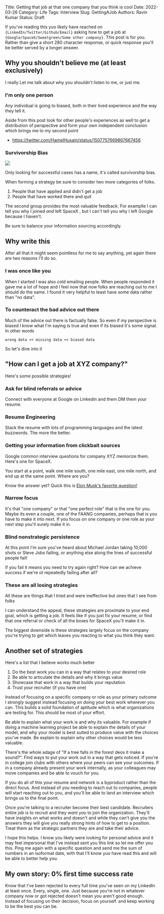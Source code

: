Title: Getting that job at that one company that you think is cool
Date: 2022-03-26
Category: Life
Tags: Interview
Slug: GettingAJob
Authors: Ravin Kumar
Status: Draft

If you've reading this yuo likely have reached on `{LinkedIn/Twitter/Github/Email}`
asking how to get a job at `{Google/SpaceX/Sweetgreen/Some other company}`.
This post is for you. 
Rather than give a short 280 character response,
or quick response you'll be better served by a longer answer.

## Why you shouldn't believe me (at least exclusively)
I really 
Let me talk about why you shouldn't listen to me, or just me.
### I'm only one person
Any individual is going to biased, both in their lived experience and the way they tell it.

Aside from this post look for other people's experiences as well 
to get a distribution of perspective and form your own independent conclusion
which brings me to my second point

* https://twitter.com/HamelHusain/status/1507757669867667456
 
### Survivorship Bias
<img src="{static}/images/GettingAJob/SurvivorShipBias.png"/>

Only looking for successful cases has a name, it's called survivorship bias.

When forming a strategy be sure to consider two more categories of folks.
1. People that have applied and didn't get a job
2. People that have worked there and quit

The second group provides the most valuable feedback. For examplle
I can tell you why I joined *and* left SpaceX , but I can't
tell you why I left Google because I haven't.

Be sure to balance your information sourcing accordingly.

## Why write this 
After all that it might seem pointless for me to say anything, yet again there 
are two reasons I'll do so.

### I was once like you
When I started I was also cold emailing people.
When people responded it gave me a lot of hope and
I feel now that now folks are reaching out to me I should do the same.
I found it very helpful to  least have some data rather than "no data".

### To counteract the bad advice out there
Much of the advice out there is factually false. 
So even if my perspective is biased I know what I'm saying is true
and even if its biased it's some signal. In other words

```
wrong data << missing data << biased data
```

So let's dive into it

##  "How can I get a job at XYZ company?"
Here's some possible strategies!

### Ask for blind referrals or advice
Connect with everyone at Google on Linkedin and them DM them your resume.

### Resume Engineering
Stack the resume with lots of programming languages and the latest buzzwords.
The more the better.

### Getting your information from clickbait sources
Google common interview questions for company XYZ memorize them.
Here's one for SpaceX.

You start at a point, walk one mile south, one mile east, one mile north, and end up at the same
point. Where are you?

Know the answer yet? Quick this is [Elon Musk's favorite question!](https://www.topinterview.com/interview-advice/how-to-answer-Elon-Musks-favorite-interview-question)

### Narrow focus
It's that "one company" or that "one perfect role" that is the one for you.
Maybe its even a couple, one of the FAANG companies, perhaps that is you
have to make it into next. If you focus on one company or one role as 
your next step you'll surely make it in.

### Blind nonstrategic persistence
At this point I'm sure you've heard about Michael Jordan taking 10,000 shots
or Steve Jobs failing, or anything else along the lines of successful people fail!

If you fail it means you need to try again right? 
How can we achieve success if we're ot repeatedly failing after all?

### These are all losing strategies
All these are things that I tried and were ineffective
but ones that I see from folks

I can understand the appeal, these strategies are
proximate to your end goal, which is getting a job. 
It feels like if you just fix your resume, or find that one referral
or check of all the boxes for SpaceX you'll make it in.

The biggest downside is these strategies largely focus
on the company you're trying to get which leaves
you reacting to what you think they want.

## Another set of strategies
Here's a list that I believe works much better

1. Do the best work you can in a way that relates to your desired role
2. Be able to articulate the details and why it brings value
3. Showcase that work in a way that builds your reputation
4. Trust your recruiter (if you have one)

Instead of focusing on a specific company or role as your
primary outcome I strongly suggest instead focusing on doing
your best work wherever you can. This builds a solid foundation
of aptitude which is what organizations are testing for. 
This should be most of your effort.

Be able to explain what your work is and why its valuable.
For example if doing a machine learning project be able to explain
the details of your model, and why your model is best suited to
produce value with the choices you've made. Be explain to explain
why other choices would be less valuable. 

There's the whole adage of "If a tree falls in the forest deos it 
make a sound?". Find ways to put your work out in a way that
gets noticed. If you're in college join clubs with others
where your peers can see your outcomes. 
If in a company already present your work internally, as your
colleagues may move companies and be able to vouch for you. 

If you do all of this your resume and network is a byproduct 
rather than the direct focus. 
And instead of you needing to reach out to companies, 
people will start reaching out to you, and you'll be able to land an interview
which brings us to the final point.

Once you're talking to a recruiter become their best candidate.
Recruiters entire job is to recruit and they *want you* to join 
the organization. They'll have insights on what works and doesn't
and while they can't give you the answers they will give you
really strong hints of how to get to a position.
Treat them as the strategic partners they are and take their advice.

I hope this helps. I know you likely were looking for personal advice
and it may feel impersonal that I've instead sent you this link
so let me offer you this. Ping me again with a specific question and
send me the sum of numbers in an isoformat date, with that 
I'll know yuo have read this and will be able to better help you.

## My own story: 0% first time success rate
Know that I've been rejected to every full time you've seen
on my LinkedIn at least once. Every, single, one.
Just because you're not in whatever company now or got rejected
doesn't mean you aren't good enough. 
Instead of focusing on their decision, focus on yourself.
and keep working to be the best you can be.